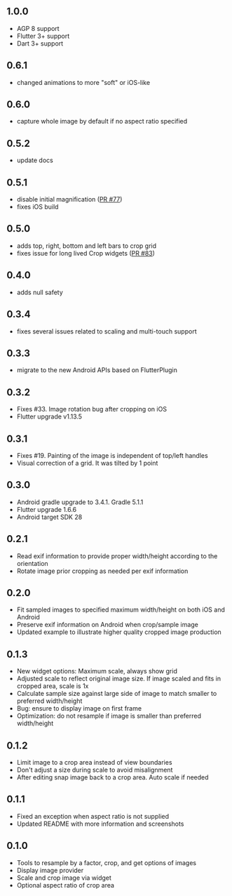 ## 1.0.0

* AGP 8 support
* Flutter 3+ support
* Dart 3+ support

## 0.6.1

* changed animations to more "soft" or iOS-like

## 0.6.0

* capture whole image by default if no aspect ratio specified

## 0.5.2

* update docs

## 0.5.1

* disable initial magnification ([PR #77](https://github.com/lykhonis/image_crop/pull/77))
* fixes iOS build

## 0.5.0

* adds top, right, bottom and left bars to crop grid
* fixes issue for long lived Crop widgets ([PR #83](https://github.com/lykhonis/image_crop/pull/83))

## 0.4.0

* adds null safety

## 0.3.4

* fixes several issues related to scaling and multi-touch support

## 0.3.3

* migrate to the new Android APIs based on FlutterPlugin

## 0.3.2

* Fixes #33. Image rotation bug after cropping on iOS
* Flutter upgrade v1.13.5

## 0.3.1

* Fixes #19. Painting of the image is independent of top/left handles
* Visual correction of a grid. It was tilted by 1 point

## 0.3.0

* Android gradle upgrade to 3.4.1. Gradle 5.1.1
* Flutter upgrade 1.6.6
* Android target SDK 28

## 0.2.1

* Read exif information to provide proper width/height according to the orientation
* Rotate image prior cropping as needed per exif information

## 0.2.0

* Fit sampled images to specified maximum width/height on both iOS and Android
* Preserve exif information on Android when crop/sample image
* Updated example to illustrate higher quality cropped image production

## 0.1.3

* New widget options: Maximum scale, always show grid
* Adjusted scale to reflect original image size. If image scaled and fits in cropped area, scale is 1x
* Calculate sample size against large side of image to match smaller to preferred width/height
* Bug: ensure to display image on first frame
* Optimization: do not resample if image is smaller than preferred width/height

## 0.1.2

* Limit image to a crop area instead of view boundaries
* Don't adjust a size during scale to avoid misalignment
* After editing snap image back to a crop area. Auto scale if needed

## 0.1.1

* Fixed an exception when aspect ratio is not supplied
* Updated README with more information and screenshots

## 0.1.0

* Tools to resample by a factor, crop, and get options of images
* Display image provider
* Scale and crop image via widget
* Optional aspect ratio of crop area
